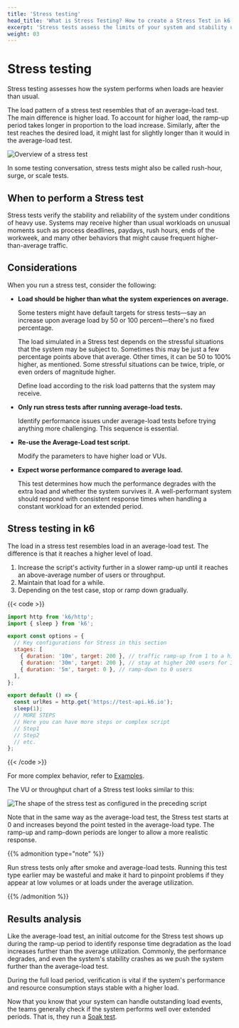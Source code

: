 ```yaml
---
title: 'Stress testing'
head_title: 'What is Stress Testing? How to create a Stress Test in k6'
excerpt: 'Stress tests assess the limits of your system and stability under extreme conditions.'
weight: 03
---
```


# Stress testing

Stress testing assesses how the system performs when loads are heavier than usual.

The load pattern of a stress test resembles that of an average-load test. The main difference is higher load.
To account for higher load, the ramp-up period takes longer in proportion to the load increase.
Similarly, after the test reaches the desired load, it might last for slightly longer than it would in the average-load test.

![Overview of a stress test](/media/docs/k6-oss/chart-stress-test-overview.png)

In some testing conversation, stress tests might also be called rush-hour, surge, or scale tests.

## When to perform a Stress test

Stress tests verify the stability and reliability of the system under conditions of heavy use.
Systems may receive higher than usual workloads on unusual moments such as process deadlines, paydays, rush hours, ends of the workweek, and many other behaviors that might cause frequent higher-than-average traffic.

## Considerations

When you run a stress test, consider the following:

- **Load should be higher than what the system experiences on average.**

  Some testers might have default targets for stress tests&mdash;say an increase upon average load by 50 or 100 percent&mdash;there's no fixed percentage.

  The load simulated in a Stress test depends on the stressful situations that the system may be subject to. Sometimes this may be just a few percentage points above that average. Other times, it can be 50 to 100% higher, as mentioned. Some stressful situations can be twice, triple, or even orders of magnitude higher.

  Define load according to the risk load patterns that the system may receive.

* **Only run stress tests after running average-load tests.**

  Identify performance issues under average-load tests before trying anything more challenging.
  This sequence is essential.

- **Re-use the Average-Load test script.**

  Modify the parameters to have higher load or VUs.

- **Expect worse performance compared to average load.**

  This test determines how much the performance degrades with the extra load and whether the system survives it. A well-performant system should respond with consistent response times when handling a constant workload for an extended period.

## Stress testing in k6

The load in a stress test resembles load in an average-load test.
The difference is that it reaches a higher level of load.

1. Increase the script's activity further in a slower ramp-up until it reaches an above-average number of users or throughput.
1. Maintain that load for a while.
1. Depending on the test case, stop or ramp down gradually.

{{< code >}}

```javascript
import http from 'k6/http';
import { sleep } from 'k6';

export const options = {
  // Key configurations for Stress in this section
  stages: [
    { duration: '10m', target: 200 }, // traffic ramp-up from 1 to a higher 200 users over 10 minutes.
    { duration: '30m', target: 200 }, // stay at higher 200 users for 30 minutes
    { duration: '5m', target: 0 }, // ramp-down to 0 users
  ],
};

export default () => {
  const urlRes = http.get('https://test-api.k6.io');
  sleep(1);
  // MORE STEPS
  // Here you can have more steps or complex script
  // Step1
  // Step2
  // etc.
};
```

{{< /code >}}

For more complex behavior, refer to [Examples](/docs/k6/<K6_VERSION>/examples).

The VU or throughput chart of a Stress test looks similar to this:

![The shape of the stress test as configured in the preceding script](/media/docs/k6-oss/chart-stress-test-k6-script-example.png)

Note that in the same way as the average-load test, the Stress test starts at 0 and increases beyond the point tested in the average-load type. The ramp-up and ramp-down periods are longer to allow a more realistic response.

{{% admonition type="note" %}}

Run stress tests only after smoke and average-load tests. Running this test type earlier may be wasteful and make it hard to pinpoint problems if they appear at low volumes or at loads under the average utilization.

 {{% /admonition %}}

## Results analysis

Like the average-load test, an initial outcome for the Stress test shows up during the ramp-up period to identify response time degradation as the load increases further than the average utilization. Commonly, the performance degrades, and even the system's stability crashes as we push the system further than the average-load test.

During the full load period, verification is vital if the system's performance and resource consumption stays stable with a higher load.

Now that you know that your system can handle outstanding load events, the teams generally check if the system performs well over extended periods.
That is, they run a [Soak test](/docs/k6/<K6_VERSION>/testing-guides/test-types/soak-testing).
